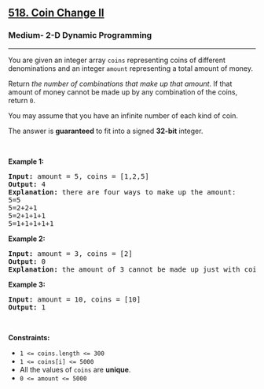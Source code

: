 <h2><a href="https://leetcode.com/problems/coin-change-ii">518. Coin Change II</a></h2><h3>Medium- 2-D Dynamic Programming</h3><hr><p>You are given an integer array <code>coins</code> representing coins of different denominations and an integer <code>amount</code> representing a total amount of money.</p>

<p>Return <em>the number of combinations that make up that amount</em>. If that amount of money cannot be made up by any combination of the coins, return <code>0</code>.</p>

<p>You may assume that you have an infinite number of each kind of coin.</p>

<p>The answer is <strong>guaranteed</strong> to fit into a signed <strong>32-bit</strong> integer.</p>

<p>&nbsp;</p>
<p><strong class="example">Example 1:</strong></p>

<pre>
<strong>Input:</strong> amount = 5, coins = [1,2,5]
<strong>Output:</strong> 4
<strong>Explanation:</strong> there are four ways to make up the amount:
5=5
5=2+2+1
5=2+1+1+1
5=1+1+1+1+1
</pre>

<p><strong class="example">Example 2:</strong></p>

<pre>
<strong>Input:</strong> amount = 3, coins = [2]
<strong>Output:</strong> 0
<strong>Explanation:</strong> the amount of 3 cannot be made up just with coins of 2.
</pre>

<p><strong class="example">Example 3:</strong></p>

<pre>
<strong>Input:</strong> amount = 10, coins = [10]
<strong>Output:</strong> 1
</pre>

<p>&nbsp;</p>
<p><strong>Constraints:</strong></p>

<ul>
	<li><code>1 &lt;= coins.length &lt;= 300</code></li>
	<li><code>1 &lt;= coins[i] &lt;= 5000</code></li>
	<li>All the values of <code>coins</code> are <strong>unique</strong>.</li>
	<li><code>0 &lt;= amount &lt;= 5000</code></li>
</ul>
